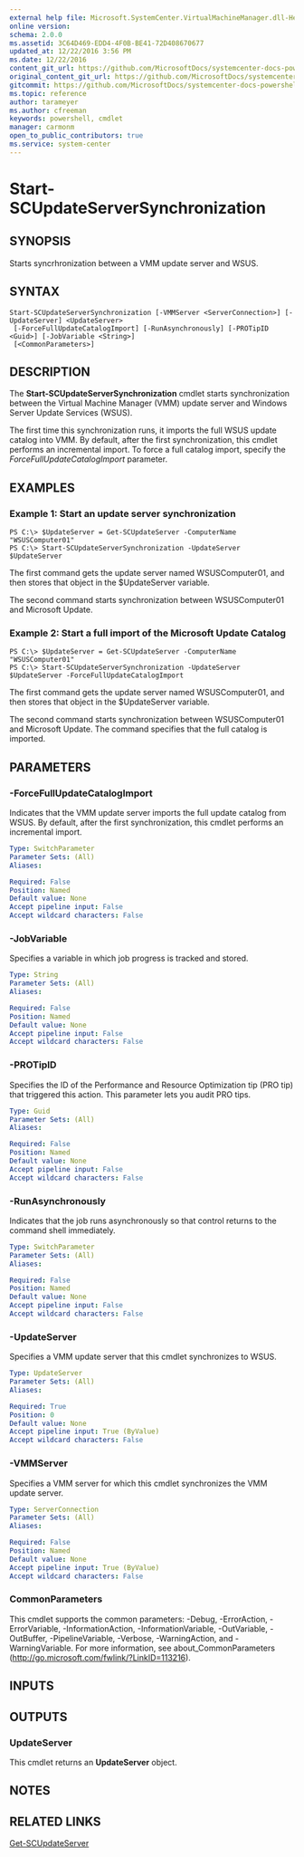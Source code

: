 ```yaml
---
external help file: Microsoft.SystemCenter.VirtualMachineManager.dll-Help.xml
online version: 
schema: 2.0.0
ms.assetid: 3C64D469-EDD4-4F0B-BE41-72D408670677
updated_at: 12/22/2016 3:56 PM
ms.date: 12/22/2016
content_git_url: https://github.com/MicrosoftDocs/systemcenter-docs-powershell/blob/master/systemcenter-cmdlets/SystemCenter2016/VirtualMachineManager/vlatest/Start-SCUpdateServerSynchronization.md
original_content_git_url: https://github.com/MicrosoftDocs/systemcenter-docs-powershell/blob/master/systemcenter-cmdlets/SystemCenter2016/VirtualMachineManager/vlatest/Start-SCUpdateServerSynchronization.md
gitcommit: https://github.com/MicrosoftDocs/systemcenter-docs-powershell/blob/96e5647587661652225fbdd2c797cd4d59d542bc/systemcenter-cmdlets/SystemCenter2016/VirtualMachineManager/vlatest/Start-SCUpdateServerSynchronization.md
ms.topic: reference
author: tarameyer
ms.author: cfreeman
keywords: powershell, cmdlet
manager: carmonm
open_to_public_contributors: true
ms.service: system-center
---
```


# Start-SCUpdateServerSynchronization

## SYNOPSIS
Starts syncrhronization between a VMM update server and WSUS.

## SYNTAX

```
Start-SCUpdateServerSynchronization [-VMMServer <ServerConnection>] [-UpdateServer] <UpdateServer>
 [-ForceFullUpdateCatalogImport] [-RunAsynchronously] [-PROTipID <Guid>] [-JobVariable <String>]
 [<CommonParameters>]
```

## DESCRIPTION
The **Start-SCUpdateServerSynchronization** cmdlet starts synchronization between the Virtual Machine Manager (VMM) update server and Windows Server Update Services (WSUS).

The first time this synchronization runs, it imports the full WSUS update catalog into VMM.
By default, after the first synchronization, this cmdlet performs an incremental import.
To force a full catalog import, specify the *ForceFullUpdateCatalogImport* parameter.

## EXAMPLES

### Example 1: Start an update server synchronization
```
PS C:\> $UpdateServer = Get-SCUpdateServer -ComputerName "WSUSComputer01"
PS C:\> Start-SCUpdateServerSynchronization -UpdateServer $UpdateServer
```

The first command gets the update server named WSUSComputer01, and then stores that object in the $UpdateServer variable.

The second command starts synchronization between WSUSComputer01 and Microsoft Update.

### Example 2: Start a full import of the Microsoft Update Catalog
```
PS C:\> $UpdateServer = Get-SCUpdateServer -ComputerName "WSUSComputer01"
PS C:\> Start-SCUpdateServerSynchronization -UpdateServer $UpdateServer -ForceFullUpdateCatalogImport
```

The first command gets the update server named WSUSComputer01, and then stores that object in the $UpdateServer variable.

The second command starts synchronization between WSUSComputer01 and Microsoft Update.
The command specifies that the full catalog is imported.

## PARAMETERS

### -ForceFullUpdateCatalogImport
Indicates that the VMM update server imports the full update catalog from WSUS.
By default, after the first synchronization, this cmdlet performs an incremental import.

```yaml
Type: SwitchParameter
Parameter Sets: (All)
Aliases: 

Required: False
Position: Named
Default value: None
Accept pipeline input: False
Accept wildcard characters: False
```

### -JobVariable
Specifies a variable in which job progress is tracked and stored.

```yaml
Type: String
Parameter Sets: (All)
Aliases: 

Required: False
Position: Named
Default value: None
Accept pipeline input: False
Accept wildcard characters: False
```

### -PROTipID
Specifies the ID of the Performance and Resource Optimization tip (PRO tip) that triggered this action.
This parameter lets you audit PRO tips.

```yaml
Type: Guid
Parameter Sets: (All)
Aliases: 

Required: False
Position: Named
Default value: None
Accept pipeline input: False
Accept wildcard characters: False
```

### -RunAsynchronously
Indicates that the job runs asynchronously so that control returns to the command shell immediately.

```yaml
Type: SwitchParameter
Parameter Sets: (All)
Aliases: 

Required: False
Position: Named
Default value: None
Accept pipeline input: False
Accept wildcard characters: False
```

### -UpdateServer
Specifies a VMM update server that this cmdlet synchronizes to WSUS.

```yaml
Type: UpdateServer
Parameter Sets: (All)
Aliases: 

Required: True
Position: 0
Default value: None
Accept pipeline input: True (ByValue)
Accept wildcard characters: False
```

### -VMMServer
Specifies a VMM server for which this cmdlet synchronizes the VMM update server.

```yaml
Type: ServerConnection
Parameter Sets: (All)
Aliases: 

Required: False
Position: Named
Default value: None
Accept pipeline input: True (ByValue)
Accept wildcard characters: False
```

### CommonParameters
This cmdlet supports the common parameters: -Debug, -ErrorAction, -ErrorVariable, -InformationAction, -InformationVariable, -OutVariable, -OutBuffer, -PipelineVariable, -Verbose, -WarningAction, and -WarningVariable. For more information, see about_CommonParameters (http://go.microsoft.com/fwlink/?LinkID=113216).

## INPUTS

## OUTPUTS

### UpdateServer
This cmdlet returns an **UpdateServer** object.

## NOTES

## RELATED LINKS

[Get-SCUpdateServer](xref:SystemCenter2016/VirtualMachineManager/vlatest/Get-SCUpdateServer.md)

